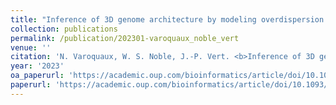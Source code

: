 ```yaml
---
title: "Inference of 3D genome architecture by modeling overdispersion of Hi-C data"
collection: publications
permalink: /publication/202301-varoquaux_noble_vert
venue: ''
citation: 'N. Varoquaux, W. S. Noble, J.-P. Vert. <b>Inference of 3D genome architecture by modeling overdispersion of Hi-C data</b>, <i>Bioinformatics,</i> January 2023'
year: '2023'
oa_paperurl: 'https://academic.oup.com/bioinformatics/article/doi/10.1093/bioinformatics/btac838/6967433'
paperurl: 'https://academic.oup.com/bioinformatics/article/doi/10.1093/bioinformatics/btac838/6967433'
---
```

